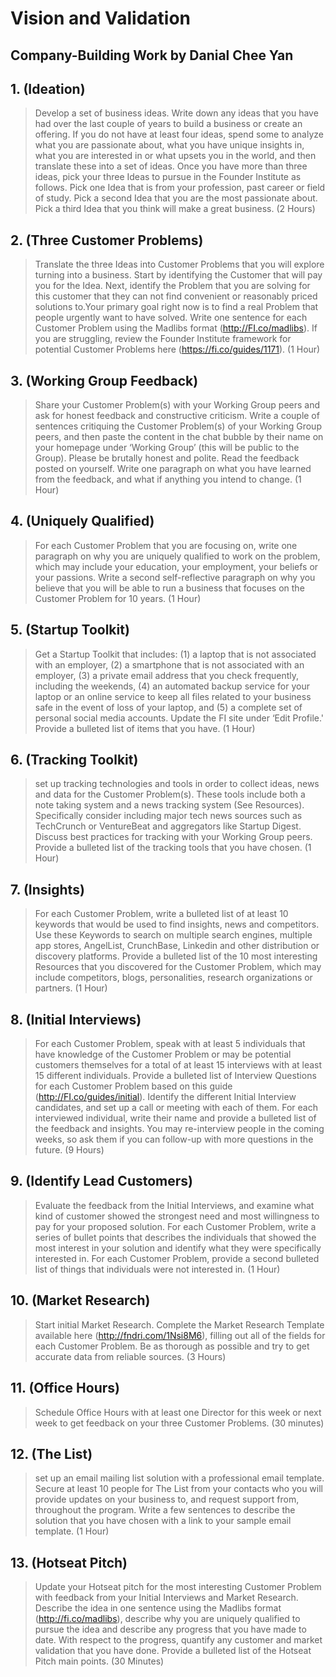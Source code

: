 # Vision and Validation
## Company-Building Work by Danial Chee Yan

## 1. (Ideation)
> Develop a set of business ideas. Write down any ideas that you have had over the last couple of years to build a business or create an offering. If you do not have at least four ideas, spend some to analyze what you are passionate about, what you have unique insights in, what you are interested in or what upsets you in the world, and then translate these into a set of ideas. Once you have more than three ideas, pick your three Ideas to pursue in the Founder Institute as follows. Pick one Idea that is from your profession, past career or field of study. Pick a second Idea that you are the most passionate about. Pick a third Idea that you think will make a great business.  (2 Hours)

## 2. (Three Customer Problems)
> Translate the three Ideas into Customer Problems that you will explore turning into a business. Start by identifying the Customer that will pay you for the Idea. Next, identify the Problem that you are solving for this customer that they can not find convenient or reasonably priced solutions to.Your primary goal right now is to find a real Problem that people urgently want to have solved. Write one sentence for each Customer Problem using the Madlibs format (http://FI.co/madlibs). If you are struggling, review the Founder Institute framework for potential Customer Problems here (https://fi.co/guides/1171).  (1 Hour)

## 3. (Working Group Feedback)
> Share your Customer Problem(s) with your Working Group peers and ask for honest feedback and constructive criticism. Write a couple of sentences critiquing the Customer Problem(s) of your Working Group peers, and then paste the content in the chat bubble by their name on your homepage under ‘Working Group’ (this will be public to the Group). Please be brutally honest and polite. Read the feedback posted on yourself. Write one paragraph on what you have learned from the feedback, and what if anything you intend to change. (1 Hour)

## 4. (Uniquely Qualified)
> For each Customer Problem that you are focusing on, write one paragraph on why you are uniquely qualified to work on the problem, which may include your education, your employment, your beliefs or your passions. Write a second self-reflective paragraph on why you believe that you will be able to run a business that focuses on the Customer Problem for 10 years. (1 Hour)

## 5. (Startup Toolkit)
> Get a Startup Toolkit that includes: (1) a laptop that is not associated with an employer, (2) a smartphone that is not associated with an employer, (3) a private email address that you check frequently, including the weekends, (4) an automated backup service for your laptop or an online service to keep all files related to your business safe in the event of loss of your laptop, and (5) a complete set of personal social media accounts. Update the FI site under ‘Edit Profile.' Provide a bulleted list of items that you have. (1 Hour)

## 6. (Tracking Toolkit)
> set up tracking technologies and tools in order to collect ideas, news and data for the Customer Problem(s). These tools include both a note taking system and a news tracking system (See Resources). Specifically consider including major tech news sources such as TechCrunch or VentureBeat and aggregators like Startup Digest. Discuss best practices for tracking with your Working Group peers. Provide a bulleted list of the tracking tools that you have chosen. (1 Hour)

## 7. (Insights)
> For each Customer Problem, write a bulleted list of at least 10 keywords that would be used to find insights, news and competitors. Use these Keywords to search on multiple search engines, multiple app stores, AngelList, CrunchBase, Linkedin and other distribution or discovery platforms. Provide a bulleted list of the 10 most interesting Resources that you discovered for the Customer Problem, which may include competitors, blogs, personalities, research organizations or partners. (1 Hour)

## 8. (Initial Interviews)
> For each Customer Problem, speak with at least 5 individuals that have knowledge of the Customer Problem or may be potential customers themselves for a total of at least 15 interviews with at least 15 different individuals. Provide a bulleted list of Interview Questions for each Customer Problem based on this guide (http://FI.co/guides/initial). Identify the different Initial Interview candidates, and set up a call or meeting with each of them. For each interviewed individual, write their name and provide a bulleted list of the feedback and insights. You may re-interview people in the coming weeks, so ask them if you can follow-up with more questions in the future. (9 Hours)

## 9. (Identify Lead Customers)
> Evaluate the feedback from the Initial Interviews, and examine what kind of customer showed the strongest need and most willingness to pay for your proposed solution. For each Customer Problem, write a series of bullet points that describes the individuals that showed the most interest in your solution and identify what they were specifically interested in. For each Customer Problem, provide a second bulleted list of things that individuals were not interested in. (1 Hour)

## 10. (Market Research)
> Start initial Market Research. Complete the Market Research Template available here (http://fndri.com/1Nsi8M6), filling out all of the fields for each Customer Problem. Be as thorough as possible and try to get accurate data from reliable sources. (3 Hours)

## 11. (Office Hours)
> Schedule Office Hours with at least one Director for this week or next week to get feedback on your three Customer Problems. (30 minutes)

## 12. (The List)
> set up an email mailing list solution with a professional email template. Secure at least 10 people for The List from your contacts who you will provide updates on your business to, and request support from, throughout the program. Write a few sentences to describe the solution that you have chosen with a link to your sample email template. (1 Hour)

## 13. (Hotseat Pitch)
> Update your Hotseat pitch for the most interesting Customer Problem with feedback from your Initial Interviews and Market Research. Describe the idea in one sentence using the Madlibs format (http://fi.co/madlibs), describe why you are uniquely qualified to pursue the idea and describe any progress that you have made to date. With respect to the progress, quantify any customer and market validation that you have done. Provide a bulleted list of the Hotseat Pitch main points. (30 Minutes)
